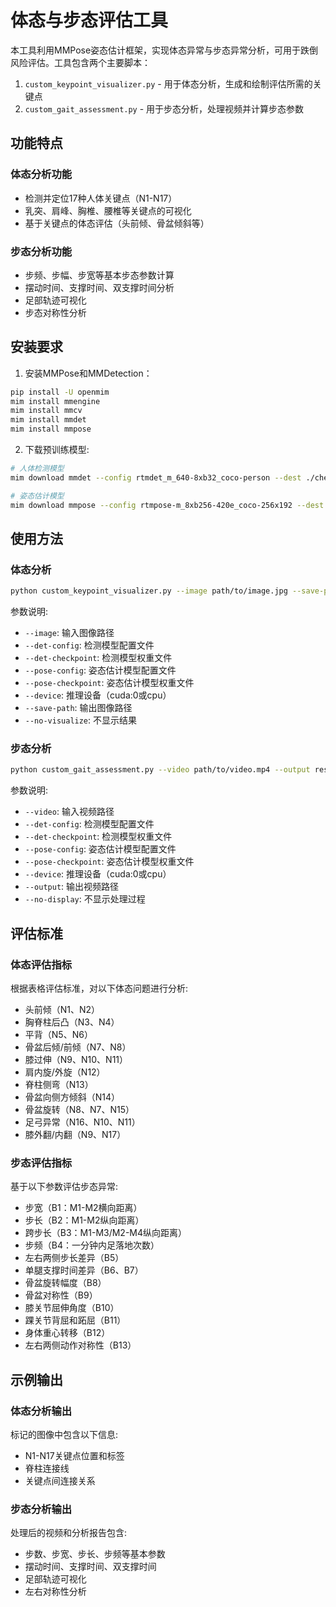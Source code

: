# 体态与步态评估工具

本工具利用MMPose姿态估计框架，实现体态异常与步态异常分析，可用于跌倒风险评估。工具包含两个主要脚本：

1. `custom_keypoint_visualizer.py` - 用于体态分析，生成和绘制评估所需的关键点
2. `custom_gait_assessment.py` - 用于步态分析，处理视频并计算步态参数

## 功能特点

### 体态分析功能

- 检测并定位17种人体关键点（N1-N17）
- 乳突、肩峰、胸椎、腰椎等关键点的可视化
- 基于关键点的体态评估（头前倾、骨盆倾斜等）

### 步态分析功能

- 步频、步幅、步宽等基本步态参数计算
- 摆动时间、支撑时间、双支撑时间分析
- 足部轨迹可视化
- 步态对称性分析

## 安装要求

1. 安装MMPose和MMDetection：

```bash
pip install -U openmim
mim install mmengine
mim install mmcv
mim install mmdet
mim install mmpose
```

2. 下载预训练模型:

```bash
# 人体检测模型
mim download mmdet --config rtmdet_m_640-8xb32_coco-person --dest ./checkpoints

# 姿态估计模型
mim download mmpose --config rtmpose-m_8xb256-420e_coco-256x192 --dest ./checkpoints
```

## 使用方法

### 体态分析

```bash
python custom_keypoint_visualizer.py --image path/to/image.jpg --save-path output.jpg
```

参数说明:
- `--image`: 输入图像路径
- `--det-config`: 检测模型配置文件
- `--det-checkpoint`: 检测模型权重文件
- `--pose-config`: 姿态估计模型配置文件
- `--pose-checkpoint`: 姿态估计模型权重文件
- `--device`: 推理设备（cuda:0或cpu）
- `--save-path`: 输出图像路径
- `--no-visualize`: 不显示结果

### 步态分析

```bash
python custom_gait_assessment.py --video path/to/video.mp4 --output result.mp4
```

参数说明:
- `--video`: 输入视频路径
- `--det-config`: 检测模型配置文件
- `--det-checkpoint`: 检测模型权重文件
- `--pose-config`: 姿态估计模型配置文件
- `--pose-checkpoint`: 姿态估计模型权重文件
- `--device`: 推理设备（cuda:0或cpu）
- `--output`: 输出视频路径
- `--no-display`: 不显示处理过程

## 评估标准

### 体态评估指标

根据表格评估标准，对以下体态问题进行分析:
- 头前倾（N1、N2）
- 胸脊柱后凸（N3、N4）
- 平背（N5、N6）
- 骨盆后倾/前倾（N7、N8）
- 膝过伸（N9、N10、N11）
- 肩内旋/外旋（N12）
- 脊柱侧弯（N13）
- 骨盆向侧方倾斜（N14）
- 骨盆旋转（N8、N7、N15）
- 足弓异常（N16、N10、N11）
- 膝外翻/内翻（N9、N17）

### 步态评估指标

基于以下参数评估步态异常:
- 步宽（B1：M1-M2横向距离）
- 步长（B2：M1-M2纵向距离）
- 跨步长（B3：M1-M3/M2-M4纵向距离）
- 步频（B4：一分钟内足落地次数）
- 左右两侧步长差异（B5）
- 单腿支撑时间差异（B6、B7）
- 骨盆旋转幅度（B8）
- 骨盆对称性（B9）
- 膝关节屈伸角度（B10）
- 踝关节背屈和跖屈（B11）
- 身体重心转移（B12）
- 左右两侧动作对称性（B13）

## 示例输出

### 体态分析输出

标记的图像中包含以下信息:
- N1-N17关键点位置和标签
- 脊柱连接线
- 关键点间连接关系

### 步态分析输出

处理后的视频和分析报告包含:
- 步数、步宽、步长、步频等基本参数
- 摆动时间、支撑时间、双支撑时间
- 足部轨迹可视化
- 左右对称性分析

